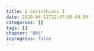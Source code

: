 ```yaml
---
title: 2 Corinthians 3
date: 2020-04-12T12:47:00-04:00
categories: []
tags: []
chapter: "003"
inprogress: false
---
```


